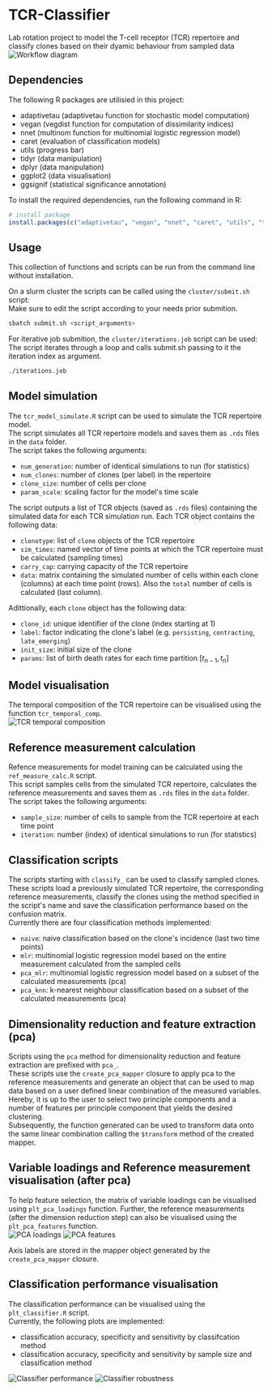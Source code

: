 # TCR-Classifier
Lab rotation project to model the T-cell receptor (TCR) repertoire and classify clones based on their dyamic behaviour from sampled data
![Workflow diagram](/example/workflow.svg)

## Dependencies
The following R packages are utilisied in this project:
- adaptivetau (adaptivetau function for stochastic model computation)
- vegan (vegdist function for computation of dissimilarity indices)
- nnet (multinom function for multinomial logistic regression model)
- caret (evaluation of classification models)
- utils (progress bar)
- tidyr (data manipulation)
- dplyr (data manipulation)
- ggplot2 (data visualisation)
- ggsignif (statistical significance annotation)

To install the required dependencies, run the following command in R:
```R
# install package
install.packages(c("adaptivetau", "vegan", "nnet", "caret", "utils", "tidyr", "dplyr", "ggplot2", "ggsignif"))
```
## Usage
This collection of functions and scripts can be run from the command line without installation.

On a slurm cluster the scripts can be called using the `cluster/submit.sh` script: \
Make sure to edit the script according to your needs prior submition.
```bash
sbatch submit.sh <script_arguments>
```
For iterative job submition, the `cluster/iterations.job` script can be used: \
The script iterates through a loop and calls submit.sh passing to it the iteration index as argument.
```bash
./iterations.job
```

## Model simulation
The `tcr_model_simulate.R` script can be used to simulate the TCR repertoire model. \
The script simulates all TCR repertoire models and saves them as `.rds` files in the `data` folder. \
The script takes the following arguments:
- `num_generation`: number of identical simulations to run (for statistics)
- `num_clones`: number of clones (per label) in the repertoire
- `clone_size`: number of cells per clone
- `param_scale`: scaling factor for the model's time scale

The script outputs a list of TCR objects (saved as `.rds` files) containing the simulated data for each TCR simulation run.
Each TCR object contains the following data:
- `clonotype`: list of `clone` objects of the TCR repertoire
- `sim_times`: named vector of time points at which the TCR repertoire must be calculated (sampling times)
- `carry_cap`: carrying capacity of the TCR repertoire
- `data`: matrix containing the simulated number of cells within each clone (columns) at each time point (rows). Also the `total` number of cells is calculated (last column).

Adittionally, each `clone` object has the following data:
- `clone_id`: unique identifier of the clone (index starting at 1)
- `label`: factor indicating the clone's label (e.g. `persisting`, `contracting`, `late_emerging`)
- `init_size`: initial size of the clone
- `params`: list of birth death rates for each time partition $\left[ t_{n-1}, t_n \right]$

## Model visualisation
The temporal composition of the TCR repertoire can be visualised using the function `tcr_temporal_comp`. \
![TCR temporal composition](/example/CloneEvo.png)

## Reference measurement calculation
Refence measurements for model training can be calculated using the `ref_measure_calc.R` script. \
This script samples cells from the simulated TCR repertoire, calculates the reference measurements and saves them as `.rds` files in the `data` folder. \
The script takes the following arguments:
- `sample_size`: number of cells to sample from the TCR repertoire at each time point
- `iteration`: number (index) of identical simulations to run (for statistics)

## Classification scripts
The scripts starting with `classify_` can be used to classify sampled clones. \
These scripts load a previously simulated TCR repertoire, the corresponding reference measurements, classify the clones using the method specified in the script's name and save the classification performance based on the confusion matrix. \
Currently there are four classification methods implemented:
- `naive`: naive classification based on the clone's incidence (last two time points)
- `mlr`: multinomial logistic regression model based on the entire measurement calculated from the sampled cells
- `pca_mlr`: multinomial logistic regression model based on a subset of the calculated measurements (pca)
- `pca_knn`: k-nearest neighbour classification based on a subset of the calculated measurements (pca)

## Dimensionality reduction and feature extraction (pca)
Scripts using the `pca` method for dimensionality reduction and feature extraction are prefixed with `pca_`. \
These scripts use the `create_pca_mapper` closure to apply pca to the reference measurements and generate an object that can be used to map data based on a user defined linear combination of the measured variables. \
Hereby, it is up to the user to select two principle components and a number of features per principle component that yields the desired clustering. \
Subsequently, the function generated can be used to transform data onto the same linear combination calling the `$transform` method of the created mapper.

## Variable loadings and Reference measurement visualisation (after pca)
To help feature selection, the matrix of variable loadings can be visualised using `plt_pca_loadings` function. Further, the reference measurements (after the dimension reduction step) can also be visualised using the `plt_pca_features` function. \
![PCA loadings](/example/loadings.svg)
![PCA features](/example/CloneClustering2.svg)

Axis labels are stored in the mapper object generated by the `create_pca_mapper` closure.

## Classification performance visualisation
The classification performance can be visualised using the `plt_classifier.R` script. \
Currently, the following plots are implemented:
- classification accuracy, specificity and sensitivity by classifcation method
- classification accuracy, specificity and sensitivity by sample size and classification method

![Classifier performance](/example/cls_perf.svg)
![Classifier robustness](/example/cls_robust.svg)
